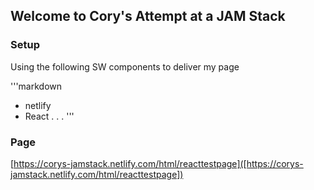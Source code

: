 ## Welcome to Cory's Attempt at a JAM Stack

### Setup

Using the following SW components to deliver my page

'''markdown
- netlify
- React
.
.
.
'''

### Page

[https://corys-jamstack.netlify.com/html/reacttestpage]([https://corys-jamstack.netlify.com/html/reacttestpage])
